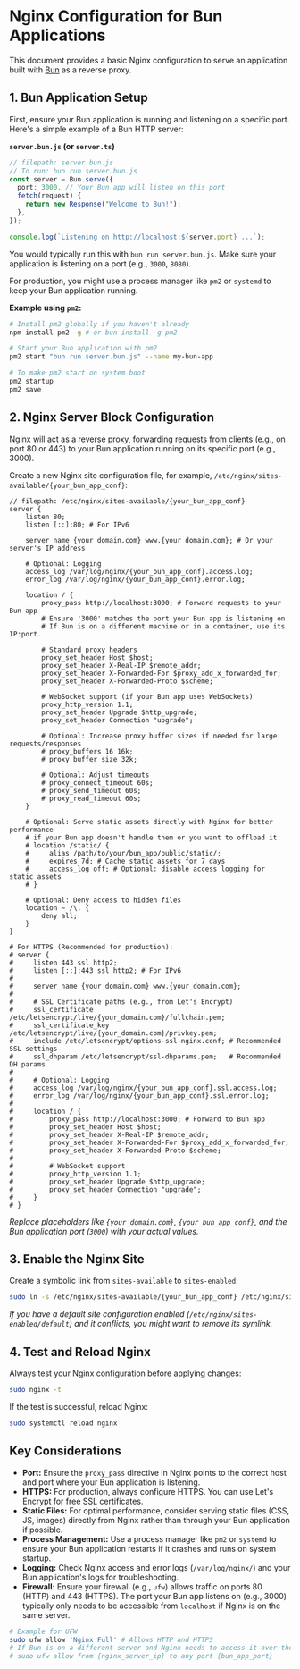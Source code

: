 # Nginx Configuration for Bun Applications

This document provides a basic Nginx configuration to serve an application built with [Bun](https://bun.sh/) as a reverse proxy.

## 1. Bun Application Setup

First, ensure your Bun application is running and listening on a specific port. Here's a simple example of a Bun HTTP server:

**`server.bun.js` (or `server.ts`)**

```typescript
// filepath: server.bun.js
// To run: bun run server.bun.js
const server = Bun.serve({
  port: 3000, // Your Bun app will listen on this port
  fetch(request) {
    return new Response("Welcome to Bun!");
  },
});

console.log(`Listening on http://localhost:${server.port} ...`);
```

You would typically run this with `bun run server.bun.js`. Make sure your application is listening on a port (e.g., `3000`, `8080`).

For production, you might use a process manager like `pm2` or `systemd` to keep your Bun application running.

**Example using `pm2`:**

```bash
# Install pm2 globally if you haven't already
npm install pm2 -g # or bun install -g pm2

# Start your Bun application with pm2
pm2 start "bun run server.bun.js" --name my-bun-app

# To make pm2 start on system boot
pm2 startup
pm2 save
```

## 2. Nginx Server Block Configuration

Nginx will act as a reverse proxy, forwarding requests from clients (e.g., on port 80 or 443) to your Bun application running on its specific port (e.g., 3000).

Create a new Nginx site configuration file, for example, `/etc/nginx/sites-available/{your_bun_app_conf}`:

```nginx
// filepath: /etc/nginx/sites-available/{your_bun_app_conf}
server {
    listen 80;
    listen [::]:80; # For IPv6

    server_name {your_domain.com} www.{your_domain.com}; # Or your server's IP address

    # Optional: Logging
    access_log /var/log/nginx/{your_bun_app_conf}.access.log;
    error_log /var/log/nginx/{your_bun_app_conf}.error.log;

    location / {
        proxy_pass http://localhost:3000; # Forward requests to your Bun app
        # Ensure '3000' matches the port your Bun app is listening on.
        # If Bun is on a different machine or in a container, use its IP:port.

        # Standard proxy headers
        proxy_set_header Host $host;
        proxy_set_header X-Real-IP $remote_addr;
        proxy_set_header X-Forwarded-For $proxy_add_x_forwarded_for;
        proxy_set_header X-Forwarded-Proto $scheme;

        # WebSocket support (if your Bun app uses WebSockets)
        proxy_http_version 1.1;
        proxy_set_header Upgrade $http_upgrade;
        proxy_set_header Connection "upgrade";

        # Optional: Increase proxy buffer sizes if needed for large requests/responses
        # proxy_buffers 16 16k;
        # proxy_buffer_size 32k;

        # Optional: Adjust timeouts
        # proxy_connect_timeout 60s;
        # proxy_send_timeout 60s;
        # proxy_read_timeout 60s;
    }

    # Optional: Serve static assets directly with Nginx for better performance
    # if your Bun app doesn't handle them or you want to offload it.
    # location /static/ {
    #     alias /path/to/your/bun_app/public/static/;
    #     expires 7d; # Cache static assets for 7 days
    #     access_log off; # Optional: disable access logging for static assets
    # }

    # Optional: Deny access to hidden files
    location ~ /\. {
        deny all;
    }
}

# For HTTPS (Recommended for production):
# server {
#     listen 443 ssl http2;
#     listen [::]:443 ssl http2; # For IPv6
#
#     server_name {your_domain.com} www.{your_domain.com};
#
#     # SSL Certificate paths (e.g., from Let's Encrypt)
#     ssl_certificate /etc/letsencrypt/live/{your_domain.com}/fullchain.pem;
#     ssl_certificate_key /etc/letsencrypt/live/{your_domain.com}/privkey.pem;
#     include /etc/letsencrypt/options-ssl-nginx.conf; # Recommended SSL settings
#     ssl_dhparam /etc/letsencrypt/ssl-dhparams.pem;   # Recommended DH params
#
#     # Optional: Logging
#     access_log /var/log/nginx/{your_bun_app_conf}.ssl.access.log;
#     error_log /var/log/nginx/{your_bun_app_conf}.ssl.error.log;
#
#     location / {
#         proxy_pass http://localhost:3000; # Forward to Bun app
#         proxy_set_header Host $host;
#         proxy_set_header X-Real-IP $remote_addr;
#         proxy_set_header X-Forwarded-For $proxy_add_x_forwarded_for;
#         proxy_set_header X-Forwarded-Proto $scheme;
#
#         # WebSocket support
#         proxy_http_version 1.1;
#         proxy_set_header Upgrade $http_upgrade;
#         proxy_set_header Connection "upgrade";
#     }
# }
```

*Replace placeholders like `{your_domain.com}`, `{your_bun_app_conf}`, and the Bun application port (`3000`) with your actual values.*

## 3. Enable the Nginx Site

Create a symbolic link from `sites-available` to `sites-enabled`:

```bash
sudo ln -s /etc/nginx/sites-available/{your_bun_app_conf} /etc/nginx/sites-enabled/
```

*If you have a default site configuration enabled (`/etc/nginx/sites-enabled/default`) and it conflicts, you might want to remove its symlink.*

## 4. Test and Reload Nginx

Always test your Nginx configuration before applying changes:

```bash
sudo nginx -t
```

If the test is successful, reload Nginx:

```bash
sudo systemctl reload nginx
```

## Key Considerations

- **Port:** Ensure the `proxy_pass` directive in Nginx points to the correct host and port where your Bun application is listening.
- **HTTPS:** For production, always configure HTTPS. You can use Let's Encrypt for free SSL certificates.
- **Static Files:** For optimal performance, consider serving static files (CSS, JS, images) directly from Nginx rather than through your Bun application if possible.
- **Process Management:** Use a process manager like `pm2` or `systemd` to ensure your Bun application restarts if it crashes and runs on system startup.
- **Logging:** Check Nginx access and error logs (`/var/log/nginx/`) and your Bun application's logs for troubleshooting.
- **Firewall:** Ensure your firewall (e.g., `ufw`) allows traffic on ports 80 (HTTP) and 443 (HTTPS). The port your Bun app listens on (e.g., 3000) typically only needs to be accessible from `localhost` if Nginx is on the same server.

```bash
# Example for UFW
sudo ufw allow 'Nginx Full' # Allows HTTP and HTTPS
# If Bun is on a different server and Nginx needs to access it over the network:
# sudo ufw allow from {nginx_server_ip} to any port {bun_app_port}
```
